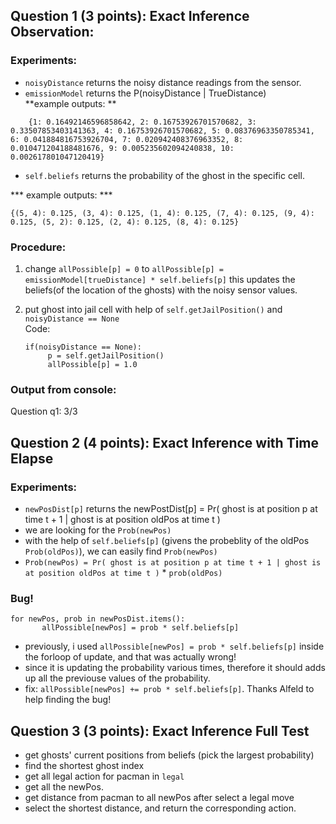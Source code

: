 ## Question 1 (3 points): Exact Inference Observation:

### Experiments:  
- `noisyDistance` returns the noisy distance readings from the sensor.  
- `emissionModel` returns the P(noisyDistance | TrueDistance)  
	**example outputs: **   

```   
	{1: 0.16492146596858642, 2: 0.16753926701570682, 3: 0.33507853403141363, 4: 0.16753926701570682, 5: 0.08376963350785341, 6: 0.041884816753926704, 7: 0.020942408376963352, 8: 0.010471204188481676, 9: 0.005235602094240838, 10: 0.002617801047120419} 
```   
- `self.beliefs` returns the probability of the ghost in the specific cell. 

*** example outputs: ***

```
{(5, 4): 0.125, (3, 4): 0.125, (1, 4): 0.125, (7, 4): 0.125, (9, 4): 0.125, (5, 2): 0.125, (2, 4): 0.125, (8, 4): 0.125}
```	

### Procedure:
1. change `allPossible[p] = 0` to `allPossible[p] = emissionModel[trueDistance] * self.beliefs[p]` this updates the beliefs(of the location of the ghosts) with the noisy sensor values.
2. put ghost into jail cell with help of `self.getJailPosition()` and `noisyDistance == None`  
   Code:
    
   ```
   if(noisyDistance == None):
        p = self.getJailPosition()
        allPossible[p] = 1.0
   ```
### Output from console:
Question q1: 3/3 


## Question 2 (4 points): Exact Inference with Time Elapse

### Experiments: 
- `newPosDist[p]` returns the newPostDist[p] = Pr( ghost is at position p at time t + 1 | ghost is at position oldPos at time t )
- we are looking for the `Prob(newPos)`
- with the help of `self.beliefs[p]` (givens the probeblity of the oldPos `Prob(oldPos)`), we can easily find `Prob(newPos)`
- `Prob(newPos) = Pr( ghost is at position p at time t + 1 | ghost is at position oldPos at time t )` * `prob(oldPos)`
### Bug!

```
for newPos, prob in newPosDist.items():
       allPossible[newPos] = prob * self.beliefs[p]
```
- previously, i used `allPossible[newPos] = prob * self.beliefs[p]` inside the forloop of update, and that was actually wrong!
- since it is updating the probability various times, therefore it should adds up all the previouse values of the probability. 
- fix: `allPossible[newPos] += prob * self.beliefs[p]`. Thanks Alfeld to help finding the bug!


## Question 3 (3 points): Exact Inference Full Test

- get ghosts' current positions from beliefs (pick the largest probability)
- find the shortest ghost index
- get all legal action for pacman in `legal`
- get all the newPos.
- get distance from pacman to all newPos after select a legal move
- select the shortest distance, and return the corresponding action. 
  
